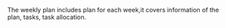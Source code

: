 The weekly plan includes plan for each week,it covers information of the plan, tasks, task allocation.

